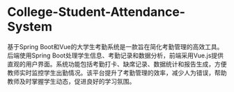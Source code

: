 # College-Student-Attendance-System
基于Spring Boot和Vue的大学生考勤系统是一款旨在简化考勤管理的高效工具。后端使用Spring Boot处理学生信息、考勤记录和数据分析，前端采用Vue.js提供直观的用户界面。系统功能包括考勤打卡、缺席记录、数据统计和报告生成，方便教师实时监控学生出勤情况。该平台提升了考勤管理的效率，减少人为错误，帮助教师及时掌握学生动态，促进良好的学习氛围。
